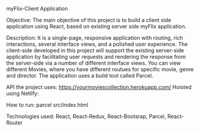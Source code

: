 myFlix-Client Application

Objective:
The main objective of this project is to build a client side application using React, based on existing server side myFlix application.

Description:
It is a single-page, responsive application with routing, rich interactions, several interface views, and a polished user experience. The client-side developed in this project will support the existing server-side application by facilitating user requests and rendering the response from the server-side via a number of different interface views. 
You can view different Movies, where you have different routues for specific movie, genre and director.
The application uses a build tool called Parcel. 

API the project uses: https://yourmoviescollection.herokuapp.com/
Hoisted using Netlify: 

How to run: parcel src/index.html

Technologies used:
React, React-Redux, React-Bootsrap, Parcel, React-Router
